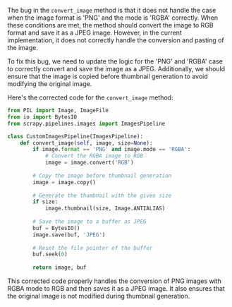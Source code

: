 The bug in the `convert_image` method is that it does not handle the case when the image format is 'PNG' and the mode is 'RGBA' correctly. When these conditions are met, the method should convert the image to RGB format and save it as a JPEG image. However, in the current implementation, it does not correctly handle the conversion and pasting of the image.

To fix this bug, we need to update the logic for the 'PNG' and 'RGBA' case to correctly convert and save the image as a JPEG. Additionally, we should ensure that the image is copied before thumbnail generation to avoid modifying the original image.

Here's the corrected code for the `convert_image` method:

```python
from PIL import Image, ImageFile
from io import BytesIO
from scrapy.pipelines.images import ImagesPipeline

class CustomImagesPipeline(ImagesPipeline):
    def convert_image(self, image, size=None):
        if image.format == 'PNG' and image.mode == 'RGBA':
            # Convert the RGBA image to RGB
            image = image.convert('RGB')
        
        # Copy the image before thumbnail generation
        image = image.copy()
        
        # Generate the thumbnail with the given size
        if size:
            image.thumbnail(size, Image.ANTIALIAS)
        
        # Save the image to a buffer as JPEG
        buf = BytesIO()
        image.save(buf, 'JPEG')
        
        # Reset the file pointer of the buffer
        buf.seek(0)
        
        return image, buf
```

This corrected code properly handles the conversion of PNG images with RGBA mode to RGB and then saves it as a JPEG image. It also ensures that the original image is not modified during thumbnail generation.